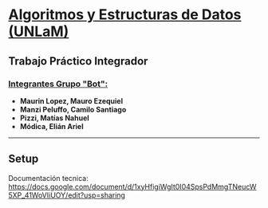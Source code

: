 #  <u>Algoritmos y Estructuras de Datos (UNLaM)</u>

## Trabajo Práctico Integrador

### <u>Integrantes Grupo "Bot":</u>

- **Maurin Lopez, Mauro Ezequiel**
- **Manzi Peluffo, Camilo Santiago**
- **Pizzi, Matías Nahuel**
- **Módica, Elián Ariel**

---

## Setup

Documentación tecnica: https://docs.google.com/document/d/1xyHfigiWgIt0I04SpsPdMmgTNeucW5XP_41WoVIiUOY/edit?usp=sharing
